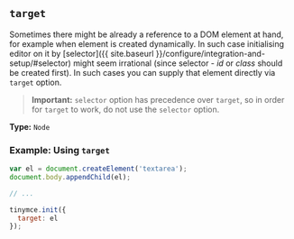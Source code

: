 ## `target`

Sometimes there might be already a reference to a DOM element at hand, for example when element is created dynamically. In such case initialising editor on it by [selector]({{ site.baseurl }}/configure/integration-and-setup/#selector) might seem irrational (since selector - *id* or *class* should be created first). In such cases you can supply that element directly via `target` option.

> **Important:** `selector` option has precedence over `target`, so in order for `target` to work, do not use the `selector` option.

**Type:** `Node`

### Example: Using `target`

```js
var el = document.createElement('textarea');
document.body.appendChild(el);

// ...

tinymce.init({
  target: el
});
```
